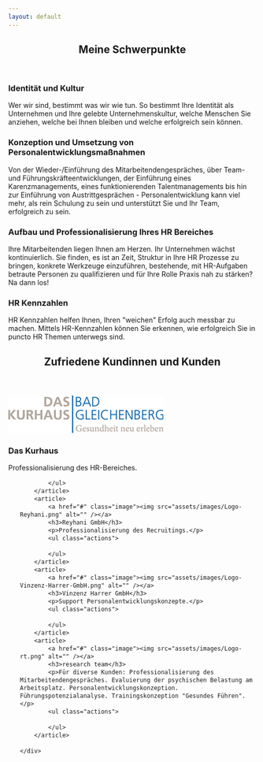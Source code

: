 ```yaml
---
layout: default
---
```


<!-- Section -->
<section>
	<header class="major">
		<h2>Meine Schwerpunkte</h2>
	</header>
	<div class="features">
		<article>
			<span class="icon fa-diamond"></span>
			<div class="content">
				<h3>Identität und Kultur</h3>
				<p>Wer wir sind, bestimmt was wir wie tun. So bestimmt Ihre Identität als Unternehmen und Ihre gelebte Unternehmenskultur, welche Menschen Sie anziehen, welche bei Ihnen bleiben und welche erfolgreich sein können.</p>
			</div>
		</article>
		<article>
			<span class="icon fa-paper-plane"></span>
			<div class="content">
				<h3>Konzeption und Umsetzung von Personalentwicklungsmaßnahmen</h3>
				<p>Von der Wieder-/Einführung des Mitarbeitendengespräches, über Team- und Führungskräfteentwicklungen, der Einführung eines Karenzmanagements, eines funktionierenden Talentmanagements bis hin zur Einführung von Austrittgesprächen - Personalentwicklung kann viel mehr, als rein Schulung zu sein und unterstützt Sie und Ihr Team, erfolgreich zu sein.</p>
			</div>
		</article>
		<article>
			<span class="icon fa-rocket"></span>
			<div class="content">
				<h3>Aufbau und Professionalisierung Ihres HR Bereiches</h3>
				<p>Ihre Mitarbeitenden liegen Ihnen am Herzen. Ihr Unternehmen wächst kontinuierlich. Sie finden, es ist an Zeit, Struktur in Ihre HR Prozesse zu bringen, konkrete Werkzeuge einzuführen, bestehende, mit HR-Aufgaben betraute Personen zu qualifizieren und für Ihre Rolle Praxis nah zu stärken? Na dann los!</p>
			</div>
		</article>
		<article>
			<span class="icon fa-signal"></span>
			<div class="content">
				<h3>HR Kennzahlen</h3>
				<p>HR Kennzahlen helfen Ihnen, Ihren "weichen" Erfolg auch messbar zu machen. Mittels HR-Kennzahlen können Sie erkennen, wie erfolgreich Sie in puncto HR Themen unterwegs sind.</p>
			</div>
		</article>
	</div>
</section>

<!-- Section -->
<section>
	<header class="major">
		<h2>Zufriedene Kundinnen und Kunden</h2>
	</header>
	<div class="posts">
		<article>
			<a href="#" class="image"><img src="assets/images/logo-das-kurhaus.jpg" alt="" /></a>
			<h3>Das Kurhaus</h3>
			<p>Professionalisierung des HR-Bereiches.</p>
			<ul class="actions">
				
			</ul>
		</article>
		<article>
			<a href="#" class="image"><img src="assets/images/Logo-Reyhani.png" alt="" /></a>
			<h3>Reyhani GmbH</h3>
			<p>Professionalisierung des Recruitings.</p>
			<ul class="actions">
				
			</ul>
		</article>
		<article>
			<a href="#" class="image"><img src="assets/images/Logo-Vinzenz-Harrer-GmbH.png" alt="" /></a>
			<h3>Vinzenz Harrer GmbH</h3>
			<p>Support Personalentwicklungskonzepte.</p>
			<ul class="actions">
				
			</ul>
		</article>
		<article>
			<a href="#" class="image"><img src="assets/images/Logo-rt.png" alt="" /></a>
			<h3>research team</h3>
			<p>Für diverse Kunden: Professionalisierung des Mitarbeitendengespräches. Evaluierung der psychischen Belastung am Arbeitsplatz. Personalentwicklungskonzeption. Führungspotenzialanalyse. Trainingskonzeption "Gesundes Führen".</p>
			<ul class="actions">
				
			</ul>
		</article>
		
	</div>
</section>
